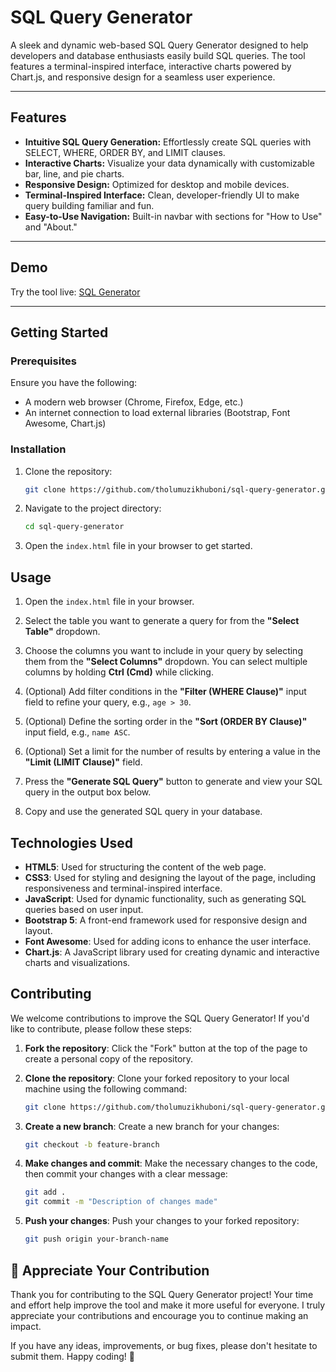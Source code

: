 # SQL Query Generator

A sleek and dynamic web-based SQL Query Generator designed to help developers and database enthusiasts easily build SQL queries. The tool features a terminal-inspired interface, interactive charts powered by Chart.js, and responsive design for a seamless user experience.

---

## Features
- **Intuitive SQL Query Generation:** Effortlessly create SQL queries with SELECT, WHERE, ORDER BY, and LIMIT clauses.
- **Interactive Charts:** Visualize your data dynamically with customizable bar, line, and pie charts.
- **Responsive Design:** Optimized for desktop and mobile devices.
- **Terminal-Inspired Interface:** Clean, developer-friendly UI to make query building familiar and fun.
- **Easy-to-Use Navigation:** Built-in navbar with sections for "How to Use" and "About."

---

## Demo
Try the tool live: [SQL Generator](https://sql-generator.tholumuzi.co.za)

---

## Getting Started

### Prerequisites
Ensure you have the following:
- A modern web browser (Chrome, Firefox, Edge, etc.)
- An internet connection to load external libraries (Bootstrap, Font Awesome, Chart.js)

### Installation
1. Clone the repository:
   ```bash
   git clone https://github.com/tholumuzikhuboni/sql-query-generator.git
2. Navigate to the project directory:
   ```bash
   cd sql-query-generator
3. Open the `index.html` file in your browser to get started.

## Usage

1. Open the `index.html` file in your browser.

2. Select the table you want to generate a query for from the **"Select Table"** dropdown.

3. Choose the columns you want to include in your query by selecting them from the **"Select Columns"** dropdown. You can select multiple columns by holding **Ctrl (Cmd)** while clicking.

4. (Optional) Add filter conditions in the **"Filter (WHERE Clause)"** input field to refine your query, e.g., `age > 30`.

5. (Optional) Define the sorting order in the **"Sort (ORDER BY Clause)"** input field, e.g., `name ASC`.

6. (Optional) Set a limit for the number of results by entering a value in the **"Limit (LIMIT Clause)"** field.

7. Press the **"Generate SQL Query"** button to generate and view your SQL query in the output box below.

8. Copy and use the generated SQL query in your database.

## Technologies Used

- **HTML5**: Used for structuring the content of the web page.
- **CSS3**: Used for styling and designing the layout of the page, including responsiveness and terminal-inspired interface.
- **JavaScript**: Used for dynamic functionality, such as generating SQL queries based on user input.
- **Bootstrap 5**: A front-end framework used for responsive design and layout.
- **Font Awesome**: Used for adding icons to enhance the user interface.
- **Chart.js**: A JavaScript library used for creating dynamic and interactive charts and visualizations.

## Contributing

We welcome contributions to improve the SQL Query Generator! If you'd like to contribute, please follow these steps:

1. **Fork the repository**: Click the "Fork" button at the top of the page to create a personal copy of the repository.

2. **Clone the repository**: Clone your forked repository to your local machine using the following command:
   ```bash
   git clone https://github.com/tholumuzikhuboni/sql-query-generator.git

3. **Create a new branch**: Create a new branch for your changes:
   ```bash
   git checkout -b feature-branch

4. **Make changes and commit**: Make the necessary changes to the code, then commit your changes with a clear message:
   ```bash
   git add .
   git commit -m "Description of changes made"

5. **Push your changes**: Push your changes to your forked repository:
   ```bash
   git push origin your-branch-name

## 🎉 Appreciate Your Contribution

Thank you for contributing to the SQL Query Generator project! Your time and effort help improve the tool and make it more useful for everyone. I truly appreciate your contributions and encourage you to continue making an impact.

If you have any ideas, improvements, or bug fixes, please don't hesitate to submit them. Happy coding! 🚀
